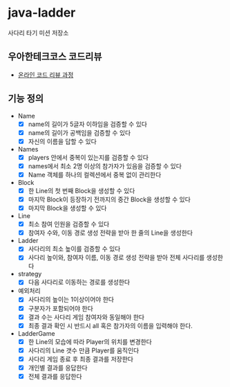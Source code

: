 # java-ladder

사다리 타기 미션 저장소

## 우아한테크코스 코드리뷰

- [온라인 코드 리뷰 과정](https://github.com/woowacourse/woowacourse-docs/blob/master/maincourse/README.md)


## 기능 정의

- Name
  - [x] name의 길이가 5글자 이하임을 검증할 수 있다
  - [x] name의 길이가 공백임을 검증할 수 있다
  - [x] 자신의 이름을 답할 수 있다
- Names
  - [x] players 안에서 중복이 있는지를 검증할 수 있다
  - [x] names에서 최소 2명 이상의 참가자가 있음을 검증할 수 있다
  - [x] Name 객체를 하나의 컬렉션에서 중복 없이 관리한다
- Block
  - [x] 한 Line의 첫 번째 Block을 생성할 수 있다
  - [x] 마지막 Block이 등장하기 전까지의 중간 Block을 생성할 수 있다
  - [x] 마지막 Block을 생성할 수 있다
- Line
  - [x] 최소 참여 인원을 검증할 수 있다
  - [x] 참여자 수와, 이동 경로 생성 전략을 받아 한 줄의 Line을 생성한다
- Ladder
  - [x] 사다리의 최소 높이를 검증할 수 있다
  - [x] 사다리 높이와, 참여자 이름, 이동 경로 생성 전략을 받아 전체 사다리를 생성한다
- strategy
  - [x] 다음 사다리로 이동하는 경로를 생성한다
- 예외처리
  - [x] 사다리의 높이는 1이상이어야 한다
  - [x] 구분자가 포함되어야 한다
  - [x] 결과 수는 사다리 게임 참여자와 동일해야 한다
  - [x] 최종 결과 확인 시 반드시 all 혹은 참가자의 이름을 입력해야 한다.

- LadderGame
  - [x] 한 Line의 모습에 따라 Player의 위치를 변경한다
  - [x] 사다리의 Line 갯수 만큼 Player를 움직인다
  - [x] 사다리 게임 종료 후 최종 결과를 저장한다
  - [x] 개인별 결과를 응답한다
  - [x] 전체 결과를 응답한다
